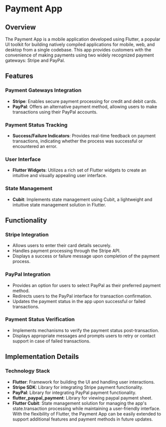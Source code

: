 # Payment App

## Overview

The Payment App is a mobile application developed using Flutter, a popular UI toolkit for building natively compiled applications for mobile, web, and desktop from a single codebase. This app provides customers with the convenience of making payments using two widely recognized payment gateways: Stripe and PayPal.

## Features

### Payment Gateways Integration
- **Stripe**: Enables secure payment processing for credit and debit cards.
- **PayPal**: Offers an alternative payment method, allowing users to make transactions using their PayPal accounts.

### Payment Status Tracking
- **Success/Failure Indicators**: Provides real-time feedback on payment transactions, indicating whether the process was successful or encountered an error.

### User Interface
- **Flutter Widgets**: Utilizes a rich set of Flutter widgets to create an intuitive and visually appealing user interface.

### State Management
- **Cubit**: Implements state management using Cubit, a lightweight and intuitive state management solution in Flutter.

## Functionality

### Stripe Integration
- Allows users to enter their card details securely.
- Handles payment processing through the Stripe API.
- Displays a success or failure message upon completion of the payment process.

### PayPal Integration
- Provides an option for users to select PayPal as their preferred payment method.
- Redirects users to the PayPal interface for transaction confirmation.
- Updates the payment status in the app upon successful or failed transactions.

### Payment Status Verification
- Implements mechanisms to verify the payment status post-transaction.
- Displays appropriate messages and prompts users to retry or contact support in case of failed transactions.

## Implementation Details

### Technology Stack
- **Flutter**: Framework for building the UI and handling user interactions.
- **Stripe SDK**: Library for integrating Stripe payment functionality.
- **PayPal**: Library for integrating PayPal payment functionality.
- **flutter_paypal_payment**: Library for viewing paypal payment sheet.
- **Flutter Cubit**: State management solution for managing the app's state.transaction processing while maintaining a user-friendly interface. With the flexibility of Flutter, the Payment App can be easily extended to support additional features and payment methods in future updates.
